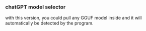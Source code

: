 ### chatGPT model selector

with this version, you could pull any GGUF model inside and it will automatically be detected by the program.
